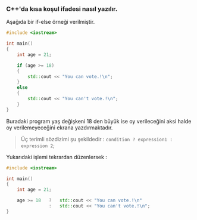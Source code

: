 ### C++'da kısa koşul ifadesi nasıl yazılır.

Aşağıda bir if-else örneği verilmiştir.

```cpp
#include <iostream>

int main()
{
    int age = 21;

    if (age >= 18)
    {
        std::cout << "You can vote.!\n";
    }
    else
    {
        std::cout << "You can't vote.!\n";
    }
}
```

Buradaki program yaş değişkeni 18 den büyük ise oy verileceğini aksi halde oy verilemeyeceğini ekrana yazdırmaktadır.

> Üç terimli sözdizimi şu şekildedir : `condition ? expression1 : expression 2`;

Yukarıdaki işlemi tekrardan düzenlersek :

```cpp
#include <iostream>

int main()
{
    int age = 21;

    age >= 18   ?   std::cout << "You can vote.!\n"
                :   std::cout << "You can't vote.!\n";
}

```
